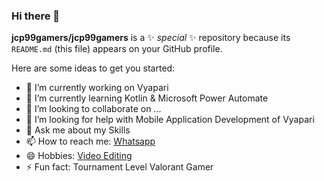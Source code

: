 ### Hi there 👋


**jcp99gamers/jcp99gamers** is a ✨ _special_ ✨ repository because its `README.md` (this file) appears on your GitHub profile.

Here are some ideas to get you started:

- 🔭 I’m currently working on Vyapari
- 🌱 I’m currently learning Kotlin & Microsoft Power Automate
- 👯 I’m looking to collaborate on ...
- 🤔 I’m looking for help with Mobile Application Development of Vyapari
- 💬 Ask me about my Skills
- 📫 How to reach me: <a href="https://wa.me/918111952240">Whatsapp</a>
- 😄 Hobbies: <a href="https://www.instagram.com/noxic.gamers/">Video Editing</a>
- ⚡ Fun fact: Tournament Level Valorant Gamer
